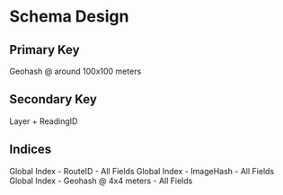 # Schema Design

## Primary Key

Geohash @ around 100x100 meters

## Secondary Key

Layer + ReadingID

## Indices

Global Index - RouteID - All Fields
Global Index - ImageHash - All Fields
Global Index - Geohash @ 4x4 meters - All Fields

